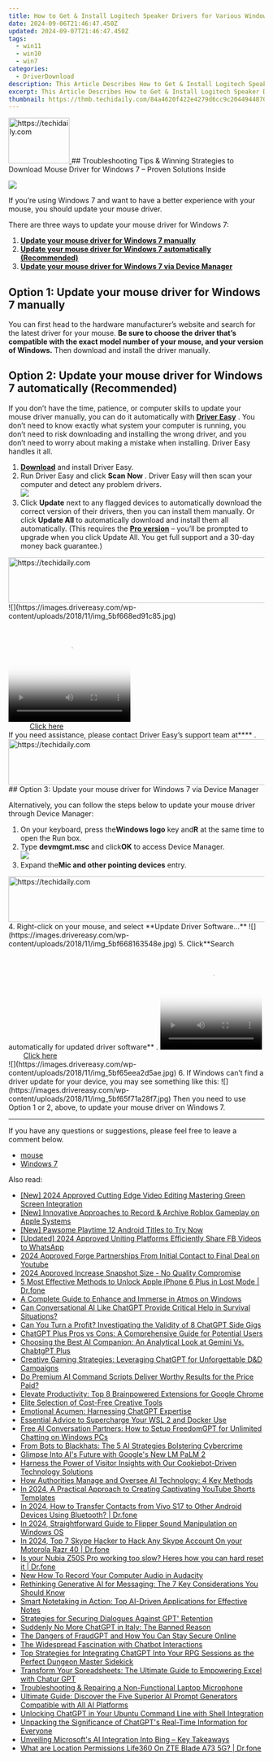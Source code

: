 ```yaml
---
title: How to Get & Install Logitech Speaker Drivers for Various Windows Versions Including 11, 7 & 8
date: 2024-09-06T21:46:47.450Z
updated: 2024-09-07T21:46:47.450Z
tags:
  - win11
  - win10
  - win7
categories:
  - DriverDownload
description: This Article Describes How to Get & Install Logitech Speaker Drivers for Various Windows Versions Including 11, 7 & 8
excerpt: This Article Describes How to Get & Install Logitech Speaker Drivers for Various Windows Versions Including 11, 7 & 8
thumbnail: https://thmb.techidaily.com/84a4620f422e4279d6cc9c20449448701c42416dfe9f4fbdd744755993fb5c2e.png
---
```


<!-- affiliate ads begin -->
<a href="https://aligracehair.sjv.io/c/5597632/2135350/19272" target="_top" id="2135350">
  <img src="//a.impactradius-go.com/display-ad/19272-2135350" border="0" alt="https://techidaily.com" width="120" height="90"/>
</a>
<img height="0" width="0" src="https://aligracehair.sjv.io/i/5597632/2135350/19272" style="position:absolute;visibility:hidden;" border="0" />
<!-- affiliate ads end -->
## Troubleshooting Tips & Winning Strategies to Download Mouse Driver for Windows 7 – Proven Solutions Inside

![](https://images.drivereasy.com/wp-content/uploads/2018/11/img_5bf6624105ddb.png)

 If you’re using Windows 7 and want to have a better experience with your mouse, you should update your mouse driver.

There are three ways to update your mouse driver for Windows 7:

1. [**Update your mouse driver for Windows 7 manually**](https://tools.techidaily.com/drivereasy/download/)
2. [**Update your mouse driver for Windows 7 automatically (Recommended)**](https://www.drivereasy.com/knowledge/download-mouse-driver-for-windows-7-solved/#o2)
3. [**Update your mouse driver for Windows 7 via Device Manager**](https://tools.techidaily.com/drivereasy/download/)

## Option 1: Update your mouse driver for Windows 7 manually

 You can first head to the hardware manufacturer’s website and search for the latest driver for your mouse. **Be sure to choose the driver that’s compatible with the exact model number of your mouse, and your version of Windows.** Then download and install the driver manually.

## Option 2: Update your mouse driver for Windows 7 automatically (Recommended)

 If you don’t have the time, patience, or computer skills to update your mouse driver manually, you can do it automatically with **[Driver Easy](https://tools.techidaily.com/drivereasy/download/)**  . You don’t need to know exactly what system your computer is running, you don’t need to risk downloading and installing the wrong driver, and you don’t need to worry about making a mistake when installing. Driver Easy handles it all.

1. **[Download](https://tools.techidaily.com/drivereasy/download/)**  and install Driver Easy.
2. Run Driver Easy and click **Scan Now** . Driver Easy will then scan your computer and detect any problem drivers.  
![](https://images.drivereasy.com/wp-content/uploads/2018/11/img_5bf668adb2946.jpg)
3. Click **Update** next to any flagged devices to automatically download the correct version of their drivers, then you can install them manually. Or click **Update All** to automatically download and install them all automatically. (This requires the **[Pro version](https://tools.techidaily.com/drivereasy/download/)**  – you’ll be prompted to upgrade when you click Update All. You get full support and a 30-day money back guarantee.)  
<!-- affiliate ads begin -->
<a href="https://appsumo.8odi.net/c/5597632/2123748/7443" target="_top" id="2123748">
  <img src="//a.impactradius-go.com/display-ad/7443-2123748" border="0" alt="https://techidaily.com" width="600" height="90"/>
</a>
<img height="0" width="0" src="https://appsumo.8odi.net/i/5597632/2123748/7443" style="position:absolute;visibility:hidden;" border="0" />
<!-- affiliate ads end -->
![](https://images.drivereasy.com/wp-content/uploads/2018/11/img_5bf668ed91c85.jpg)

<!-- affiliate ads begin -->
<span id="1328679">
					<video width="240" height="200" style="cursor:pointer"
           poster="//a.impactradius-go.com/display-clicktoplayimage/1328679.png"
           onclick="if(!this.playClicked){this.play();this.setAttribute('controls',true);this.playClicked=true;}">
	   <source src="//a.impactradius-go.com/display-ad/15852-1328679">
	   <img src="//a.impactradius-go.com/display-clicktoplayimage/1328679.png" style="border: none; height: 100%; width: 100%; object-fit: contain">
	</video>
	<div style="width:150px;text-align:center"><a href="javascript:window.open(decodeURIComponent('https%3A%2F%2Fthefitville.pxf.io%2Fc%2F5597632%2F1328679%2F15852'), '_blank');void(0);">Click here</a></div>
</span>
<img height="0" width="0" src="https://imp.pxf.io/i/5597632/1328679/15852" style="position:absolute;visibility:hidden;" border="0" />
<!-- affiliate ads end -->
 If you need assistance, please contact Driver Easy’s support team at**<support@drivereasy.com>** .

<!-- affiliate ads begin -->
<a href="https://ephamedtechinc.pxf.io/c/5597632/2137227/26400" target="_top" id="2137227">
  <img src="//a.impactradius-go.com/display-ad/26400-2137227" border="0" alt="https://techidaily.com" width="728" height="90"/>
</a>
<img height="0" width="0" src="https://ephamedtechinc.pxf.io/i/5597632/2137227/26400" style="position:absolute;visibility:hidden;" border="0" />
<!-- affiliate ads end -->
## Option 3: Update your mouse driver for Windows 7 via Device Manager

 Alternatively, you can follow the steps below to update your mouse driver through Device Manager:

1. On your keyboard, press the**Windows logo** key and**R** at the same time to open the Run box.
2. Type **devmgmt.msc** and click**OK** to access Device Manager.  
![](https://images.drivereasy.com/wp-content/uploads/2018/11/img_5bf65df1663f5.jpg)
3. Expand the**Mic and other pointing devices** entry.
<!-- affiliate ads begin -->
<a href="https://ephamedtechinc.pxf.io/c/5597632/2120861/26400?prodsku=Saturn" target="_top" id="2120861">
  <img src="//a.impactradius-go.com/display-ad/26400-2120861" border="0" alt="https://techidaily.com" width="728" height="90"/>
</a>
<img height="0" width="0" src="https://ephamedtechinc.pxf.io/i/5597632/2120861/26400?prodsku=Saturn" style="position:absolute;visibility:hidden;" border="0" />
<!-- affiliate ads end -->
4. Right-click on your mouse, and select   **Update Driver Software…**  
![](https://images.drivereasy.com/wp-content/uploads/2018/11/img_5bf668163548e.jpg)
5. Click**Search automatically for updated driver software** .  
<!-- affiliate ads begin -->
<span id="1304648">
					<video width="200" height="200" style="cursor:pointer"
           poster="//a.impactradius-go.com/display-clicktoplayimage/1304648.png"
           onclick="if(!this.playClicked){this.play();this.setAttribute('controls',true);this.playClicked=true;}">
	   <source src="//a.impactradius-go.com/display-ad/15852-1304648">
	   <img src="//a.impactradius-go.com/display-clicktoplayimage/1304648.png" style="border: none; height: 100%; width: 100%; object-fit: contain">
	</video>
	<div style="width:125px;text-align:center"><a href="javascript:window.open(decodeURIComponent('https%3A%2F%2Fthefitville.pxf.io%2Fc%2F5597632%2F1304648%2F15852'), '_blank');void(0);">Click here</a></div>
</span>
<img height="0" width="0" src="https://imp.pxf.io/i/5597632/1304648/15852" style="position:absolute;visibility:hidden;" border="0" />
<!-- affiliate ads end -->
![](https://images.drivereasy.com/wp-content/uploads/2018/11/img_5bf65eea2d5ae.jpg)
6. If Windows can’t find a driver update for your device, you may see something like this:  
![](https://images.drivereasy.com/wp-content/uploads/2018/11/img_5bf65f71a28f7.jpg)  
 Then you need to use Option 1 or 2, above, to update your mouse driver on Windows 7.

---

 If you have any questions or suggestions, please feel free to leave a comment below.

* [mouse](https://tools.techidaily.com/drivereasy/download/)
* [Windows 7](https://tools.techidaily.com/drivereasy/download/)

<ins class="adsbygoogle"
     style="display:block"
     data-ad-format="autorelaxed"
     data-ad-client="ca-pub-7571918770474297"
     data-ad-slot="1223367746"></ins>



<ins class="adsbygoogle"
     style="display:block"
     data-ad-client="ca-pub-7571918770474297"
     data-ad-slot="8358498916"
     data-ad-format="auto"
     data-full-width-responsive="true"></ins>

<span class="atpl-alsoreadstyle">Also read:</span>
<div><ul>
<li><a href="https://youtube-lab.techidaily.com/024-approved-cutting-edge-video-editing-mastering-green-screen-integration/"><u>[New] 2024 Approved Cutting Edge Video Editing Mastering Green Screen Integration</u></a></li>
<li><a href="https://digital-screen-recording.techidaily.com/new-innovative-approaches-to-record-and-archive-roblox-gameplay-on-apple-systems/"><u>[New] Innovative Approaches to Record & Archive Roblox Gameplay on Apple Systems</u></a></li>
<li><a href="https://remote-screen-capture.techidaily.com/new-pawsome-playtime-12-android-titles-to-try-now/"><u>[New] Pawsome Playtime 12 Android Titles to Try Now</u></a></li>
<li><a href="https://facebook-video-recording.techidaily.com/updated-2024-approved-uniting-platforms-efficiently-share-fb-videos-to-whatsapp/"><u>[Updated] 2024 Approved Uniting Platforms Efficiently Share FB Videos to WhatsApp</u></a></li>
<li><a href="https://article-files.techidaily.com/2024-approved-forge-partnerships-from-initial-contact-to-final-deal-on-youtube/"><u>2024 Approved Forge Partnerships From Initial Contact to Final Deal on Youtube</u></a></li>
<li><a href="https://some-techniques.techidaily.com/2024-approved-increase-snapshot-size-no-quality-compromise/"><u>2024 Approved Increase Snapshot Size - No Quality Compromise</u></a></li>
<li><a href="https://iphone-unlock.techidaily.com/5-most-effective-methods-to-unlock-apple-iphone-6-plus-in-lost-mode-drfone-by-drfone-ios/"><u>5 Most Effective Methods to Unlock Apple iPhone 6 Plus in Lost Mode | Dr.fone</u></a></li>
<li><a href="https://win11-tips.techidaily.com/a-complete-guide-to-enhance-and-immerse-in-atmos-on-windows/"><u>A Complete Guide to Enhance and Immerse in Atmos on Windows</u></a></li>
<li><a href="https://tech-hub.techidaily.com/can-conversational-ai-like-chatgpt-provide-critical-help-in-survival-situations/"><u>Can Conversational AI Like ChatGPT Provide Critical Help in Survival Situations?</u></a></li>
<li><a href="https://tech-hub.techidaily.com/can-you-turn-a-profit-investigating-the-validity-of-8-chatgpt-side-gigs/"><u>Can You Turn a Profit? Investigating the Validity of 8 ChatGPT Side Gigs</u></a></li>
<li><a href="https://tech-hub.techidaily.com/chatgpt-plus-pros-vs-cons-a-comprehensive-guide-for-potential-users/"><u>ChatGPT Plus Pros vs Cons: A Comprehensive Guide for Potential Users</u></a></li>
<li><a href="https://tech-hub.techidaily.com/choosing-the-best-ai-companion-an-analytical-look-at-gemini-vs-chabtgpt-plus/"><u>Choosing the Best AI Companion: An Analytical Look at Gemini Vs. ChabtgPT Plus</u></a></li>
<li><a href="https://tech-hub.techidaily.com/creative-gaming-strategies-leveraging-chatgpt-for-unforgettable-dandd-campaigns/"><u>Creative Gaming Strategies: Leveraging ChatGPT for Unforgettable D&D Campaigns</u></a></li>
<li><a href="https://tech-hub.techidaily.com/do-premium-ai-command-scripts-deliver-worthy-results-for-the-price-paid/"><u>Do Premium AI Command Scripts Deliver Worthy Results for the Price Paid?</u></a></li>
<li><a href="https://tech-hub.techidaily.com/elevate-productivity-top-8-brainpowered-extensions-for-google-chrome/"><u>Elevate Productivity: Top 8 Brainpowered Extensions for Google Chrome</u></a></li>
<li><a href="https://tech-hub.techidaily.com/elite-selection-of-cost-free-creative-tools/"><u>Elite Selection of Cost-Free Creative Tools</u></a></li>
<li><a href="https://tech-hub.techidaily.com/emotional-acumen-harnessing-chatgpt-expertise/"><u>Emotional Acumen: Harnessing ChatGPT Expertise</u></a></li>
<li><a href="https://win11.techidaily.com/essential-advice-to-supercharge-your-wsl-2-and-docker-use/"><u>Essential Advice to Supercharge Your WSL 2 and Docker Use</u></a></li>
<li><a href="https://tech-hub.techidaily.com/free-ai-conversation-partners-how-to-setup-freedomgpt-for-unlimited-chatting-on-windows-pcs/"><u>Free AI Conversation Partners: How to Setup FreedomGPT for Unlimited Chatting on Windows PCs</u></a></li>
<li><a href="https://tech-hub.techidaily.com/from-bots-to-blackhats-the-5-ai-strategies-bolstering-cybercrime/"><u>From Bots to Blackhats: The 5 AI Strategies Bolstering Cybercrime</u></a></li>
<li><a href="https://tech-hub.techidaily.com/glimpse-into-ais-future-with-googles-new-lm-palm-2/"><u>Glimpse Into AI's Future with Google's New LM PaLM 2</u></a></li>
<li><a href="https://solve-latest.techidaily.com/harness-the-power-of-visitor-insights-with-our-cookiebot-driven-technology-solutions/"><u>Harness the Power of Visitor Insights with Our Cookiebot-Driven Technology Solutions</u></a></li>
<li><a href="https://tech-hub.techidaily.com/how-authorities-manage-and-oversee-ai-technology-4-key-methods/"><u>How Authorities Manage and Oversee AI Technology: 4 Key Methods</u></a></li>
<li><a href="https://youtube-sure.techidaily.com/24-a-practical-approach-to-creating-captivating-youtube-shorts-templates/"><u>In 2024, A Practical Approach to Creating Captivating YouTube Shorts Templates</u></a></li>
<li><a href="https://android-transfer.techidaily.com/in-2024-how-to-transfer-contacts-from-vivo-s17-to-other-android-devices-using-bluetooth-drfone-by-drfone-transfer-from-android-transfer-from-android/"><u>In 2024, How to Transfer Contacts from Vivo S17 to Other Android Devices Using Bluetooth? | Dr.fone</u></a></li>
<li><a href="https://vp-tips.techidaily.com/in-2024-straightforward-guide-to-flipper-sound-manipulation-on-windows-os/"><u>In 2024, Straightforward Guide to Flipper Sound Manipulation on Windows OS</u></a></li>
<li><a href="https://location-social.techidaily.com/in-2024-top-7-skype-hacker-to-hack-any-skype-account-on-your-motorola-razr-40-drfone-by-drfone-virtual-android/"><u>In 2024, Top 7 Skype Hacker to Hack Any Skype Account On your Motorola Razr 40 | Dr.fone</u></a></li>
<li><a href="https://techidaily.com/is-your-nubia-z50s-pro-working-too-slow-heres-how-you-can-hard-reset-it-drfone-by-drfone-reset-android-reset-android/"><u>Is your Nubia Z50S Pro working too slow? Heres how you can hard reset it | Dr.fone</u></a></li>
<li><a href="https://sound-optimizing.techidaily.com/new-how-to-record-your-computer-audio-in-audacity/"><u>New How To Record Your Computer Audio in Audacity</u></a></li>
<li><a href="https://tech-hub.techidaily.com/rethinking-generative-ai-for-messaging-the-7-key-considerations-you-should-know/"><u>Rethinking Generative AI for Messaging: The 7 Key Considerations You Should Know</u></a></li>
<li><a href="https://tech-hub.techidaily.com/smart-notetaking-in-action-top-ai-driven-applications-for-effective-notes/"><u>Smart Notetaking in Action: Top AI-Driven Applications for Effective Notes</u></a></li>
<li><a href="https://tech-hub.techidaily.com/strategies-for-securing-dialogues-against-gpt-retention/"><u>Strategies for Securing Dialogues Against GPT' Retention</u></a></li>
<li><a href="https://tech-hub.techidaily.com/suddenly-no-more-chatgpt-in-italy-the-banned-reason/"><u>Suddenly No More ChatGPT in Italy: The Banned Reason</u></a></li>
<li><a href="https://tech-hub.techidaily.com/the-dangers-of-fraudgpt-and-how-you-can-stay-secure-online/"><u>The Dangers of FraudGPT and How You Can Stay Secure Online</u></a></li>
<li><a href="https://tech-hub.techidaily.com/the-widespread-fascination-with-chatbot-interactions/"><u>The Widespread Fascination with Chatbot Interactions</u></a></li>
<li><a href="https://tech-hub.techidaily.com/top-strategies-for-integrating-chatgpt-into-your-rpg-sessions-as-the-perfect-dungeon-master-sidekick/"><u>Top Strategies for Integrating ChatGPT Into Your RPG Sessions as the Perfect Dungeon Master Sidekick</u></a></li>
<li><a href="https://tech-hub.techidaily.com/transform-your-spreadsheets-the-ultimate-guide-to-empowering-excel-with-chatur-gpt/"><u>Transform Your Spreadsheets: The Ultimate Guide to Empowering Excel with Chatur GPT</u></a></li>
<li><a href="https://win-howtos.techidaily.com/troubleshooting-and-repairing-a-non-functional-laptop-microphone/"><u>Troubleshooting & Repairing a Non-Functional Laptop Microphone</u></a></li>
<li><a href="https://tech-hub.techidaily.com/ultimate-guide-discover-the-five-superior-ai-prompt-generators-compatible-with-all-ai-platforms/"><u>Ultimate Guide: Discover the Five Superior AI Prompt Generators Compatible with All AI Platforms</u></a></li>
<li><a href="https://tech-hub.techidaily.com/unlocking-chatgpt-in-your-ubuntu-command-line-with-shell-integration/"><u>Unlocking ChatGPT in Your Ubuntu Command Line with Shell Integration</u></a></li>
<li><a href="https://tech-hub.techidaily.com/unpacking-the-significance-of-chatgpts-real-time-information-for-everyone/"><u>Unpacking the Significance of ChatGPT's Real-Time Information for Everyone</u></a></li>
<li><a href="https://tech-hub.techidaily.com/unveiling-microsofts-ai-integration-into-bing-key-takeaways/"><u>Unveiling Microsoft's AI Integration Into Bing – Key Takeaways</u></a></li>
<li><a href="https://fake-location.techidaily.com/what-are-location-permissions-life360-on-zte-blade-a73-5g-drfone-by-drfone-virtual-android/"><u>What are Location Permissions Life360 On ZTE Blade A73 5G? | Dr.fone</u></a></li>
</ul></div>
